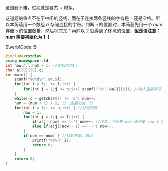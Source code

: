 这道题不难，过程就是暴力 + 模拟。

这道题的重点不在于中间的竖线，而在于连接两条竖线的字符是 `-` 还是空格。所以本蒟蒻用一个数组 $a$ 存储连接的字符。判断 `o` 的位置时，本蒟蒻先用一个 $num$ 存储 `o` 的位置数量，然后将其加 $1$ 再除以 $2$ 就得到了终点的位置，**但是请注意：$num$ 需要初始化为 $1$ ！**

$\verb!Code:!$
```cpp
#include<cstdio>
using namespace std;
int now,n,l,num = 1; //初始化为1！
char a[50][50],c;
int main() {
	scanf("%d%d\n",&n,&l);
	for(int i = 1;i <= l;i++) {
		for(int j = 1;j <= n;j++) scanf("|%c",&a[i][j]); //输入连接字符，切忌用%s，这样空格就读不进去，还会多读一堆竖线
	}
	while((c = getchar()) != 'o') num++;
	num = (num + 1) / 2; //一定要加这一句
	for(int i = 1;i <= n;i++) { //分别判断
		now = i;
		for(int j = 1;j <= l;j++) {
			if(a[j][now] == '-') now++; //注意：下标是 now 而不是 now + 1
			else if(a[j][now - 1] == '-') now--;
		}
		if(now == num) { //找到答案，退出
			printf("%d\n",i);
			return 0;
		}
	}
	return 0;
} 
```